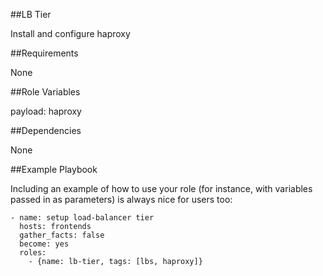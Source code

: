 ##LB Tier

Install and configure haproxy

##Requirements

None

##Role Variables

payload: haproxy

##Dependencies

None

##Example Playbook

Including an example of how to use your role (for instance, with variables passed in as parameters) is always nice for users too:

    - name: setup load-balancer tier
      hosts: frontends
      gather_facts: false
      become: yes
      roles:
        - {name: lb-tier, tags: [lbs, haproxy]}
